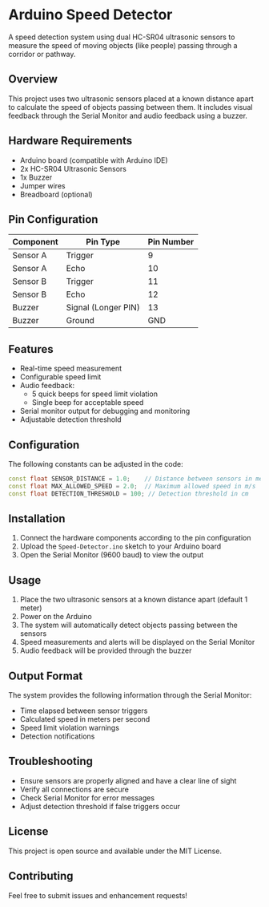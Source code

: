 # Arduino Speed Detector

A speed detection system using dual HC-SR04 ultrasonic sensors to measure the speed of moving objects (like people) passing through a corridor or pathway.

## Overview

This project uses two ultrasonic sensors placed at a known distance apart to calculate the speed of objects passing between them. It includes visual feedback through the Serial Monitor and audio feedback using a buzzer.

## Hardware Requirements

- Arduino board (compatible with Arduino IDE)
- 2x HC-SR04 Ultrasonic Sensors
- 1x Buzzer
- Jumper wires
- Breadboard (optional)

## Pin Configuration

| Component | Pin Type | Pin Number |
|-----------|----------|------------|
| Sensor A  | Trigger  | 9          |
| Sensor A  | Echo     | 10         |
| Sensor B  | Trigger  | 11         |
| Sensor B  | Echo     | 12         |
| Buzzer    | Signal (Longer PIN)   | 13         |
| Buzzer    | Ground   | GND        |

## Features

- Real-time speed measurement
- Configurable speed limit
- Audio feedback:
  - 5 quick beeps for speed limit violation
  - Single beep for acceptable speed
- Serial monitor output for debugging and monitoring
- Adjustable detection threshold

## Configuration

The following constants can be adjusted in the code:

```cpp
const float SENSOR_DISTANCE = 1.0;    // Distance between sensors in meters
const float MAX_ALLOWED_SPEED = 2.0;  // Maximum allowed speed in m/s
const float DETECTION_THRESHOLD = 100; // Detection threshold in cm
```

## Installation

1. Connect the hardware components according to the pin configuration
2. Upload the `Speed-Detector.ino` sketch to your Arduino board
3. Open the Serial Monitor (9600 baud) to view the output

## Usage

1. Place the two ultrasonic sensors at a known distance apart (default 1 meter)
2. Power on the Arduino
3. The system will automatically detect objects passing between the sensors
4. Speed measurements and alerts will be displayed on the Serial Monitor
5. Audio feedback will be provided through the buzzer

## Output Format

The system provides the following information through the Serial Monitor:
- Time elapsed between sensor triggers
- Calculated speed in meters per second
- Speed limit violation warnings
- Detection notifications

## Troubleshooting

- Ensure sensors are properly aligned and have a clear line of sight
- Verify all connections are secure
- Check Serial Monitor for error messages
- Adjust detection threshold if false triggers occur

## License

This project is open source and available under the MIT License.

## Contributing

Feel free to submit issues and enhancement requests! 